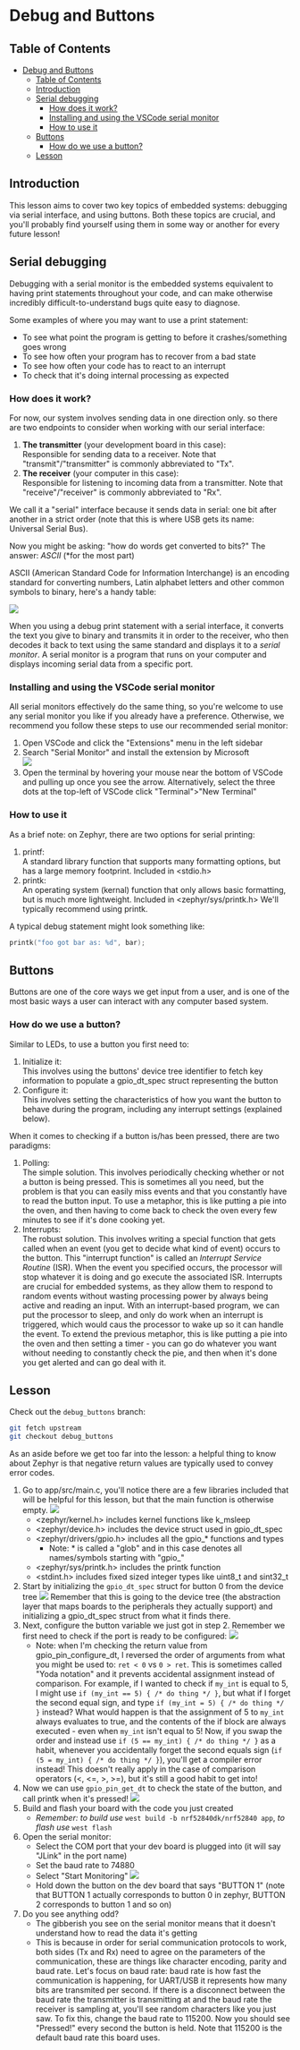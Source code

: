 # Debug and Buttons

## Table of Contents
- [Debug and Buttons](#debug-and-buttons)
  - [Table of Contents](#table-of-contents)
  - [Introduction](#introduction)
  - [Serial debugging](#serial-debugging)
    - [How does it work?](#how-does-it-work)
    - [Installing and using the VSCode serial monitor](#installing-and-using-the-vscode-serial-monitor)
    - [How to use it](#how-to-use-it)
  - [Buttons](#buttons)
    - [How do we use a button?](#how-do-we-use-a-button)
  - [Lesson](#lesson)

## Introduction

This lesson aims to cover two key topics of embedded systems: debugging via serial interface, and
using buttons. Both these topics are crucial, and you'll probably find yourself using them in some 
way or another for every future lesson!

## Serial debugging

Debugging with a serial monitor is the embedded systems equivalent to having print statements
throughout your code, and can make otherwise incredibly difficult-to-understand bugs quite easy to
diagnose. 

Some examples of where you may want to use a print statement:
- To see what point the program is getting to before it crashes/something goes wrong
- To see how often your program has to recover from a bad state
- To see how often your code has to react to an interrupt
- To check that it's doing internal processing as expected

### How does it work?

For now, our system involves sending data in one direction only. so there are two endpoints to
consider when working with our serial interface:
1. **The transmitter** (your development board in this case):  
   Responsible for sending data to a receiver. Note that "transmit"/"transmitter" is commonly 
   abbreviated to "Tx".
1. **The receiver** (your computer in this case):  
   Responsible for listening to incoming data from a transmitter. Note that "receive"/"receiver" is
   commonly abbreviated to "Rx".
   
We call it a "serial" interface because it sends data in serial: one bit after another in a strict
order (note that this is where USB gets its name: Universal Serial Bus).

Now you might be asking: "how do words get converted to bits?" The answer: *ASCII* (*for the most part)

ASCII (American Standard Code for Information Interchange) is an encoding standard for converting
numbers, Latin alphabet letters and other common symbols to binary, here's a handy table:

![](images/ASCII.png)

When you using a debug print statement with a serial interface, it converts the text you give to
binary and transmits it in order to the receiver, who then decodes it back to text using the same
standard and displays it to a *serial monitor*. A serial monitor is a program that runs on your
computer and displays incoming serial data from a specific port. 

### Installing and using the VSCode serial monitor

All serial monitors effectively do the same thing, so you're welcome to use any serial monitor you
like if you already have a preference. Otherwise, we recommend you follow these steps to use our
recommended serial monitor:
1. Open VSCode and click the "Extensions" menu in the left sidebar
2. Search "Serial Monitor" and install the extension by Microsoft  
   ![](images/SerialMonitorExtension.png)
3. Open the terminal by hovering your mouse near the bottom of VSCode and pulling up once you see
   the arrow. Alternatively, select the three dots at the top-left of VSCode click 
   "Terminal">"New Terminal"

### How to use it

As a brief note: on Zephyr, there are two options for serial printing:
1. printf:  
   A standard library function that supports many formatting options, but has a large memory
   footprint. Included in <stdio.h>
2. printk:  
   An operating system (kernal) function that only allows basic formatting, but is much more
   lightweight. Included in <zephyr/sys/printk.h>
We'll typically recommend using printk.

A typical debug statement might look something like:
```c
printk("foo got bar as: %d", bar);
```

## Buttons

Buttons are one of the core ways we get input from a user, and is one of the most basic ways a user
can interact with any computer based system.

### How do we use a button?

Similar to LEDs, to use a button you first need to:
1. Initialize it:  
   This involves using the buttons' device tree identifier to fetch key information
   to populate a gpio_dt_spec struct representing the button
2. Configure it:  
   This involves setting the characteristics of how you want the button to behave during the
   program, including any interrupt settings (explained below).
   
When it comes to checking if a button is/has been pressed, there are two paradigms:
1. Polling:  
   The simple solution. This involves periodically checking whether or not a button is being
   pressed. This is sometimes all you need, but the problem is that you can easily miss events and
   that you constantly have to read the button input. To use a metaphor, this is like putting a pie
   into the oven, and then having to come back to check the oven every few minutes to see if it's
   done cooking yet. 
2. Interrupts:  
   The robust solution. This involves writing a special function that gets called when an event
   (you get to decide what kind of event) occurs to the button. This "interrupt function" is called
   an *Interrupt Service Routine* (ISR). When the event you specified occurs, the processor will
   stop whatever it is doing and go execute the associated ISR. Interrupts are crucial for embedded
   systems, as they allow them to respond to random events without wasting processing power by
   always being active and reading an input. With an interrupt-based program, we can put the
   processor to sleep, and only do work when an interrupt is triggered, which would caus the 
   processor to wake up so it can handle the event. To extend the previous metaphor, this is like
   putting a pie into the oven and then setting a timer - you can go do whatever you want without
   needing to constantly check the pie, and then when it's done you get alerted and can go deal
   with it.

## Lesson

Check out the `debug_buttons` branch:  
```bash
git fetch upstream
git checkout debug_buttons
```

As an aside before we get too far into the lesson: a helpful thing to know about Zephyr is that
negative return values are typically used to convey error codes.

1. Go to app/src/main.c, you'll notice there are a few libraries included that will be helpful for
   this lesson, but that the main function is otherwise empty. 
   ![](images/EmptyMain.png)
   - <zephyr/kernel.h> includes kernel functions like k_msleep
   - <zephyr/device.h> includes the device struct used in gpio_dt_spec
   - <zephyr/drivers/gpio.h> includes all the gpio_* functions and types 
     - Note: * is called a "glob" and in this case denotes all names/symbols starting with
       "gpio_"
   - <zephyr/sys/printk.h> includes the printk function
   - <stdint.h> includes fixed sized integer types like uint8_t and sint32_t
2. Start by initializing the `gpio_dt_spec` struct for button 0 from the device tree
   ![](images/InitializeGpioSpec.png)
   Remember that this is going to the device tree (the abstraction layer that maps boards to the
   peripherals they actually support) and initializing a gpio_dt_spec struct from what it finds
   there.
3. Next, configure the button variable we just got in step 2. Remember we first need to check if
   the port is ready to be configured:
   ![](images/ConfigureGpioSpec.png)
   - Note: when I'm checking the return value from gpio_pin_configure_dt, I reversed the order of
     arguments from what you might be used to: `ret < 0` vs `0 > ret`. This is sometimes called
     "Yoda notation" and it prevents accidental assignment instead of comparison. For example, if
     I wanted to check if `my_int` is equal to 5, I might use `if (my_int == 5) { /* do thing */ }`,
     but what if I forget the second equal sign, and type `if (my_int = 5) { /* do thing */ }` instead?
     What would happen is that the assignment of 5 to `my_int` always evaluates to true, and the
     contents of the if block are always executed - even when `my_int` isn't equal to 5! Now, if
     you swap the order and instead use `if (5 == my_int) { /* do thing */ }` as a habit, whenever
     you accidentally forget the second equals sign (`if (5 = my_int) { /* do thing */ }`), you'll 
     get a compiler error instead! This doesn't really apply in the case of comparison operators
     (<, <=, >, >=), but it's still a good habit to get into!
4. Now we can use `gpio_pin_get_dt` to check the state of the button, and call printk when it's pressed!
   ![](images/PollButton.png)
5. Build and flash your board with the code you just created  
   - *Remember: to build use* `west build -b nrf52840dk/nrf52840 app`, *to flash use* `west flash`
6. Open the serial monitor:
   - Select the COM port that your dev board is plugged into (it will say "JLink" in the port name)
   - Set the baud rate to 74880
   - Select "Start Monitoring"
     ![](images/SerialMonitorSettings.png)
   - Hold down the button on the dev board that says "BUTTON 1" (note that BUTTON 1 actually
     corresponds to button 0 in zephyr, BUTTON 2 corresponds to button 1 and so on)
7. Do you see anything odd?
   - The gibberish you see on the serial monitor means that it doesn't understand how to read the
     data it's getting
   - This is because in order for serial communication protocols to work, both sides (Tx and Rx)
     need to agree on the parameters of the communication, these are things like character encoding,
     parity and baud rate. Let's focus on baud rate: baud rate is how fast the communication
     is happening, for UART/USB it represents how many bits are transmited per second. If there is
     a disconnect between the baud rate the transmitter is transmitting at and the baud rate the
     receiver is sampling at, you'll see random characters like you just saw. To fix this, change
     the baud rate to 115200. Now you should see "Pressed!" every second the button is held. Note
     that 115200 is the default baud rate this board uses.
